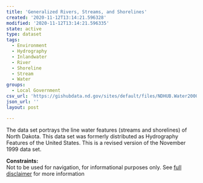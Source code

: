 ```yaml
---
title: 'Generalized Rivers, Streams, and Shorelines'
created: '2020-11-12T13:14:21.596328'
modified: '2020-11-12T13:14:21.596335'
state: active
type: dataset
tags:
  - Environment
  - Hydrography
  - Inlandwater
  - River
  - Shoreline
  - Stream
  - Water
groups:
  - Local Government
csv_url: 'https://gishubdata.nd.gov/sites/default/files/NDHUB.Water2000k_Line.csv'
json_url: ''
layout: post

---
```

<p>The data set portrays the line water features (streams and shorelines) of North Dakota. This data set was formerly distributed as Hydrography Features of the United States. This is a revised version of the November 1999 data set.</p>
<p><strong>Constraints:</strong><br />
Not to be used for navigation, for informational purposes only. See <a href="/north-dakota-disclaimer">full disclaimer</a> for more information</p>

